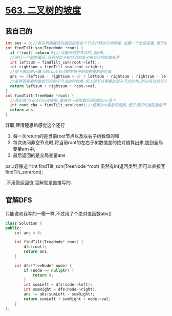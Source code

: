 # [563. 二叉树的坡度](https://leetcode.cn/problems/binary-tree-tilt/)

## 我自己的

```c++
int ans = 0;//首先明确最终的返回值是各个节点计算的子树的差,设置一个全局变量,便于储存
int findTilt_son(TreeNode *root) {
  if (!root) return 0;//当遍历到空节点时,返回0;
  //进行一个前序遍历,分别将左子树节点和右子树节点的和拿到手
  int leftsum = findTilt_son(root->left);
  int rightsum = findTilt_son(root->right);
  //接下来就是计算当前root节点的左右子树和的差的绝对值
  ans += (leftsum - rightsum > 0) ? leftsum - rightsum : rightsum - leftsum;
  //虽然答案要的是各节点的子节点的和的差,但上游节点需要的是子节点的和,所以将当前节点的左右子树和以及自身val相加并返回
  return leftsum + rightsum + root->val;
}
int findTilt(TreeNode *root) {
  //其实这个rootcha没啥用,最高的一层函数已经加到ans里了.
  int root_cha = findTilt_son(root);//使用int类型的函数,便于递归时返回当前节点以及所有子节点的和
  return ans;
}
```

好耶,理清楚思路感觉这个还行 
1. 每一次return的是当前root节点以及左右子树数值的和 
2. 每次访问非空节点时,将当前root的左右子树数值差的绝对值算出来,加到全局变量ans中, 
3. 最后返回的是全局变量ans

ps:::好像这个int findTilt_son(TreeNode *root) 虽然有int返回类型,但可以直接写findTilt_son(root);

,不用管返回值,官解就是直接写的.

## 官解DFS

只能说和我写的一模一样,不过用了个绝对值函数abs()

```c++
class Solution {
public:
    int ans = 0;

    int findTilt(TreeNode* root) {
        dfs(root);
        return ans;
    }

    int dfs(TreeNode* node) {
        if (node == nullptr) {
            return 0;
        }
        int sumLeft = dfs(node->left);
        int sumRight = dfs(node->right);
        ans += abs(sumLeft - sumRight);
        return sumLeft + sumRight + node->val;
    } 
};
```
